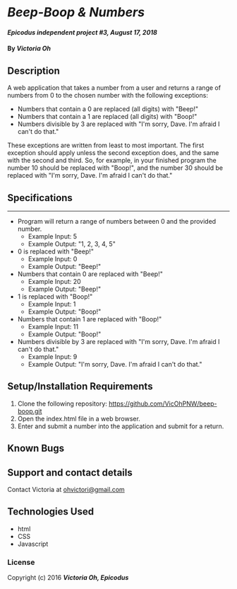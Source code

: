 # _Beep-Boop & Numbers_

#### _Epicodus independent project #3, August 17, 2018_

#### By _**Victoria Oh**_

## Description
A web application that takes a number from a user and returns a range of numbers from 0 to the chosen number with the following exceptions:

* Numbers that contain a 0 are replaced (all digits) with "Beep!"
* Numbers that contain a 1 are replaced (all digits) with "Boop!"
* Numbers divisible by 3 are replaced with "I'm sorry, Dave. I'm afraid I can't do that."

These exceptions are written from least to most important. The first exception should apply unless the second exception does, and the same with the second and third. So, for example, in your finished program the number 10 should be replaced with "Boop!", and the number 30 should be replaced with "I'm sorry, Dave. I'm afraid I can't do that."

## Specifications
***

* Program will return a range of numbers between 0 and the provided number.
  * Example Input: 5
  * Example Output: "1, 2, 3, 4, 5"
* 0 is replaced with "Beep!"
  * Example Input: 0
  * Example Output: "Beep!"
* Numbers that contain 0 are replaced with "Beep!"
  * Example Input: 20
  * Example Output: "Beep!"
* 1 is replaced with "Boop!"
  * Example Input: 1
  * Example Output: "Boop!"
* Numbers that contain 1 are replaced with "Boop!"
  * Example Input: 11
  * Example Output: "Boop!"
* Numbers divisible by 3 are replaced with "I'm sorry, Dave. I'm afraid I can't do that."
  * Example Input: 9
  * Example Output: "I'm sorry, Dave. I'm afraid I can't do that."



## Setup/Installation Requirements
1. Clone the following repository: https://github.com/VicOhPNW/beep-boop.git
2. Open the index.html file in a web browser.
3. Enter and submit a number into the application and submit for a return.

## Known Bugs


## Support and contact details
Contact Victoria at ohvictori@gmail.com

## Technologies Used
* html
* CSS
* Javascript

### License
Copyright (c) 2016 **_Victoria Oh, Epicodus_**
